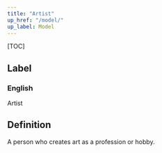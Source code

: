 ```yaml
---
title: "Artist"
up_href: "/model/"
up_label: Model
---
```


[TOC]

## Label

### English
Artist


## Definition
A person who creates art as a profession or hobby. 


    
